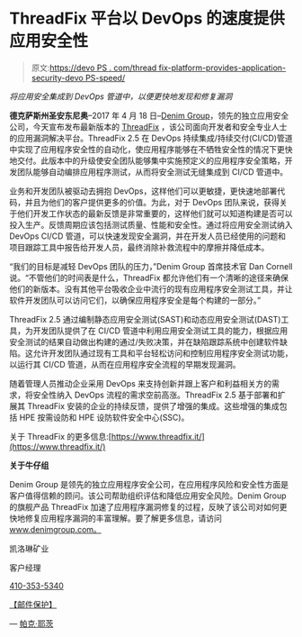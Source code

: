 # ThreadFix 平台以 DevOps 的速度提供应用安全性

> 原文:[https://devo PS . com/thread fix-platform-provides-application-security-devo PS-speed/](https://devops.com/threadfix-platform-provides-application-security-devops-speed/)

*将应用安全集成到 DevOps 管道中，以便更快地发现和修复漏洞*

**德克萨斯州圣安东尼奥**–2017 年 4 月 18 日–[Denim Group](http://www.denimgroup.com/)，领先的独立应用安全公司，今天宣布发布最新版本的 [ThreadFix](http://denimgroup.com/resources-threadfix/) ，该公司面向开发者和安全专业人士的应用漏洞解决平台。ThreadFix 2.5 在 DevOps 持续集成/持续交付(CI/CD)管道中实现了应用程序安全性的自动化，使应用程序能够在不牺牲安全性的情况下更快地交付。此版本中的升级使安全团队能够集中实施预定义的应用程序安全策略，开发团队能够自动编排应用程序测试，从而将安全测试无缝集成到 CI/CD 管道中。

业务和开发团队被驱动去拥抱 DevOps，这样他们可以更敏捷，更快速地部署代码，并且为他们的客户提供更多的价值。为此，对于 DevOps 团队来说，获得关于他们开发工作状态的最新反馈是非常重要的，这样他们就可以知道构建是否可以投入生产。反馈周期应该包括测试质量、性能和安全性。通过将应用安全测试纳入 DevOps CI/CD 管道，可以快速发现安全漏洞，并在开发人员已经使用的问题和项目跟踪工具中报告给开发人员，最终消除补救流程中的摩擦并降低成本。

“我们的目标是减轻 DevOps 团队的压力，”Denim Group 首席技术官 Dan Cornell 说。“不管他们的时间表是什么，ThreadFix 都允许他们有一个清晰的途径来确保他们的新版本。没有其他平台吸收企业中流行的现有应用程序安全测试工具，并让软件开发团队可以访问它们，以确保应用程序安全是每个构建的一部分。”

ThreadFix 2.5 通过编制静态应用安全测试(SAST)和动态应用安全测试(DAST)工具，为开发团队提供了在 CI/CD 管道中利用应用安全测试工具的能力，根据应用安全测试的结果自动做出构建的通过/失败决策，并在缺陷跟踪系统中创建软件缺陷。这允许开发团队通过现有工具和平台轻松访问和控制应用程序安全测试功能，以运行其 CI/CD 管道，从而在应用程序安全流程的早期发现漏洞。

随着管理人员推动企业采用 DevOps 来支持创新并跟上客户和利益相关方的需求，将安全性纳入 DevOps 流程的需求空前高涨。ThreadFix 2.5 基于部署和扩展其 ThreadFix 安装的企业的持续反馈，提供了增强的集成。这些增强的集成包括 HPE 按需设防和 HPE 设防软件安全中心(SSC)。

关于 ThreadFix 的更多信息:[https://www.threadfix.it/](https://www.threadfix.it/)

**关于牛仔组**

Denim Group 是领先的独立应用程序安全公司，在应用程序风险和安全性方面是客户值得信赖的顾问。该公司帮助组织评估和降低应用安全风险。Denim Group 的旗舰产品 ThreadFix 加速了应用程序漏洞修复的过程，反映了该公司对如何更快地修复应用程序漏洞的丰富理解。要了解更多信息，请访问 www.denimgroup.com。

凯洛琳矿业

客户经理

[410-353-5340](tel:(410)%20353-5340)

[【邮件保护】](/cdn-cgi/l/email-protection#452624372a292c2b2005222a2924302b262d3120262d6b262a28)

— [帕克·耶茨](https://devops.com/author/parkerdevops-com/)